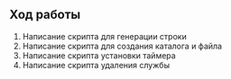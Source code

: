 ## Ход работы

1. Написание скрипта для генерации строки  
2. Написание скрипта для создания каталога и файла  
3. Написание скрипта установки таймера  
4. Написание скрипта удаления службы  
